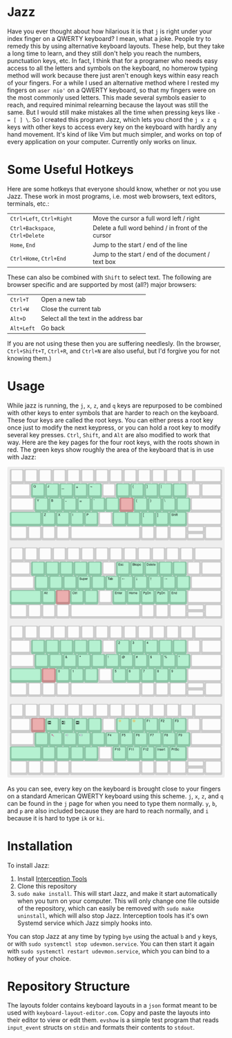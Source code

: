 # Jazz 

Have you ever thought about how hilarious it is that `j` is right under your index finger on a QWERTY keyboard? I mean, what a joke. People try to remedy this by using alternative keyboard layouts. These help, but they take a long time to learn, and they still don't help you reach the numbers, punctuation keys, etc. In fact, I think that for a programer who needs easy access to all the letters and symbols on the keyboard, no homerow typing method will work because there just aren't enough keys within easy reach of your fingers. For a while I used an alternative method where I rested my fingers on `aser nio'` on a QWERTY keyboard, so that my fingers were on the most commonly used letters. This made several symbols easier to reach, and required minimal relearning because the layout was still the same. But I would still make mistakes all the time when pressing keys like `- = [ ] \`. So I created this program Jazz, which lets you chord the `j x z q` keys with other keys to access every key on the keyboard with hardly any hand movement. It's kind of like Vim but much simpler, and works on top of every application on your computer. Currently only works on linux.

# Some Useful Hotkeys

Here are some hotkeys that everyone should know, whether or not you use Jazz. These work in most programs, i.e. most web browsers, text editors, terminals, etc.:

|||
|---|---|
|`Ctrl+Left`, `Ctrl+Right`|Move the cursor a full word left / right|
|`Ctrl+Backspace`, `Ctrl+Delete`|Delete a full word behind / in front of the cursor|
|`Home`, `End`|Jump to the start / end of the line|
|`Ctrl+Home`, `Ctrl+End`|Jump to the start / end of the document / text box|

These can also be combined with `Shift` to select text. The following are browser specific and are supported by most (all?) major browsers:

|||
|---|---|
|`Ctrl+T`|Open a new tab|
|`Ctrl+W`|Close the current tab|
|`Alt+D`|Select all the text in the address bar|
|`Alt+Left`|Go back|

If you are not using these then you are suffering needlesly. (In the browser, `Ctrl+Shift+T`, `Ctrl+R`, and `Ctrl+N` are also useful, but I'd forgive you for not knowing them.)

# Usage

While jazz is running, the `j`, `x`, `z`, and `q` keys are repurposed to be combined with other keys to enter symbols that are harder to reach on the keyboard. These four keys are called the root keys. You can either press a root key once just to modify the next keypress, or you can hold a root key to modify several key presses. `Ctrl`, `Shift`, and `Alt` are also modified to work that way. Here are the key pages for the four root keys, with the roots shown in red. The green keys show roughly the area of the keyboard that is in use with Jazz:

![The key maps for the four root keys](layouts/pages.png)

As you can see, every key on the keyboard is brought close to your fingers on a standard American QWERTY keyboard using this scheme. `j`, `x`, `z`, and `q` can be found in the `j` page for when you need to type them normally. `y`, `b`, and `p` are also included because they are hard to reach normally, and `i` because it is hard to type `ik` or `ki`.

# Installation

To install Jazz:
1) Install [Interception Tools](https://gitlab.com/interception/linux/tools#installation)
2) Clone this repository
3) `sudo make install`. This will start Jazz, and make it start automatically when you turn on your computer. This will only change one file outside of the repository, which can easily be removed with `sudo make uninstall`, which will also stop Jazz. Interception tools has it's own Systemd service which Jazz simply hooks into.

You can stop Jazz at any time by typing `bye` using the actual `b` and `y` keys, or with `sudo systemctl stop udevmon.service`. You can then start it again with `sudo systemctl restart udevmon.service`, which you can bind to a hotkey of your choice.

# Repository Structure

The layouts folder contains keyboard layouts in a `json` format meant to be used with `keyboard-layout-editor.com`. Copy and paste the layouts into their editor to view or edit them. `evshow` is a simple test program that reads `input_event` structs on `stdin` and formats their contents to `stdout`.

<!-- # Extensions and Internationalization
At the moment Jazz only works on Linux. I suspect that the best way to port it to Windows will be to rewrite it in AutoHotkey? I don't know what complications would arise in a port to Mac.

If anyone happens to like Jazz enough that they want to make a modified version either with their own extensions or with international characters, I think it would be best if we find a way to include it in this same repository and you make a pull request. That way we can keep all variations in the same place. -->
